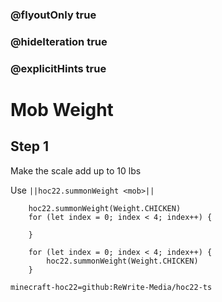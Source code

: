 ### @flyoutOnly true
### @hideIteration true
### @explicitHints true


# Mob Weight

## Step 1
Make the scale add up to 10 lbs

Use ``||hoc22.summonWeight <mob>||``

```ghost
    hoc22.summonWeight(Weight.CHICKEN)
    for (let index = 0; index < 4; index++) {
    	
    }    
```
```template
    for (let index = 0; index < 4; index++) {
    	hoc22.summonWeight(Weight.CHICKEN)
    }
```
```package
minecraft-hoc22=github:ReWrite-Media/hoc22-ts
```
